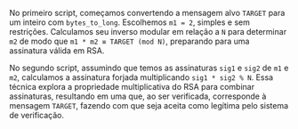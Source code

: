 No primeiro script, começamos convertendo a mensagem alvo `TARGET` para um inteiro com `bytes_to_long`. Escolhemos `m1 = 2`, simples e sem restrições. Calculamos seu inverso modular em relação a `N` para determinar `m2` de modo que `m1 * m2 ≡ TARGET (mod N)`, preparando para uma assinatura válida em RSA.

No segundo script, assumindo que temos as assinaturas `sig1` e `sig2` de `m1` e `m2`, calculamos a assinatura forjada multiplicando `sig1 * sig2 % N`. Essa técnica explora a propriedade multiplicativa do RSA para combinar assinaturas, resultando em uma que, ao ser verificada, corresponde à mensagem `TARGET`, fazendo com que seja aceita como legítima pelo sistema de verificação.
